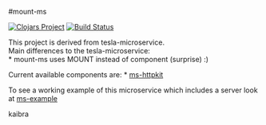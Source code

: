 #mount-ms

[![Clojars Project](http://clojars.org/kaibra/mount-ms/latest-version.svg)](http://clojars.org/kaibra/mount-ms)
[![Build Status](https://travis-ci.org/kaibra/mount-ms.svg)](https://travis-ci.org/kaibra/mount-ms)

This project is derived from tesla-microservice.  
Main differences to the tesla-microservice:  
    * mount-ms uses MOUNT instead of component (surprise) :)

Current available components are: 
    * [ms-httpkit](https://github.com/kaibra/ms-httpkit)

To see a working example of this microservice which includes a server look at [ms-example](https://github.com/kaibra/ms-example)

kaibra
